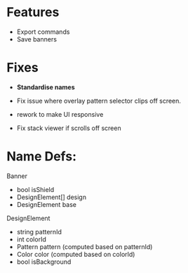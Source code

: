 # Features
- Export commands
- Save banners

# Fixes
- **Standardise names**

- Fix issue where overlay pattern selector clips off screen.
- rework to make UI responsive
- Fix stack viewer if scrolls off screen


# Name Defs:

Banner
- bool isShield
- DesignElement[] design
- DesignElement base

DesignElement
- string patternId
- int colorId
- Pattern pattern (computed based on patternId)
- Color color (computed based on colorId)
- bool isBackground

